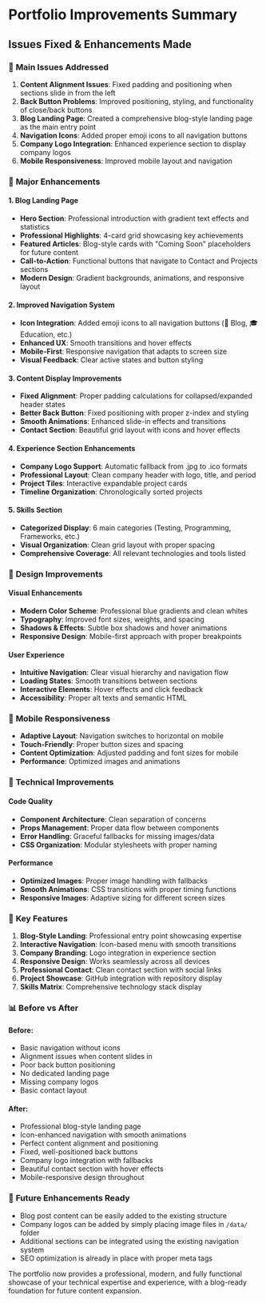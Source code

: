 # Portfolio Improvements Summary

## Issues Fixed & Enhancements Made

### 🎯 **Main Issues Addressed**

1. **Content Alignment Issues**: Fixed padding and positioning when sections slide in from the left
2. **Back Button Problems**: Improved positioning, styling, and functionality of close/back buttons
3. **Blog Landing Page**: Created a comprehensive blog-style landing page as the main entry point
4. **Navigation Icons**: Added proper emoji icons to all navigation buttons
5. **Company Logo Integration**: Enhanced experience section to display company logos
6. **Mobile Responsiveness**: Improved mobile layout and navigation

### 🚀 **Major Enhancements**

#### 1. **Blog Landing Page**
- **Hero Section**: Professional introduction with gradient text effects and statistics
- **Professional Highlights**: 4-card grid showcasing key achievements
- **Featured Articles**: Blog-style cards with "Coming Soon" placeholders for future content
- **Call-to-Action**: Functional buttons that navigate to Contact and Projects sections
- **Modern Design**: Gradient backgrounds, animations, and responsive layout

#### 2. **Improved Navigation System**
- **Icon Integration**: Added emoji icons to all navigation buttons (📝 Blog, 🎓 Education, etc.)
- **Enhanced UX**: Smooth transitions and hover effects
- **Mobile-First**: Responsive navigation that adapts to screen size
- **Visual Feedback**: Clear active states and button styling

#### 3. **Content Display Improvements**
- **Fixed Alignment**: Proper padding calculations for collapsed/expanded header states
- **Better Back Button**: Fixed positioning with proper z-index and styling
- **Smooth Animations**: Enhanced slide-in effects and transitions
- **Contact Section**: Beautiful grid layout with icons and hover effects

#### 4. **Experience Section Enhancements**
- **Company Logo Support**: Automatic fallback from .jpg to .ico formats
- **Professional Layout**: Clean company header with logo, title, and period
- **Project Tiles**: Interactive expandable project cards
- **Timeline Organization**: Chronologically sorted projects

#### 5. **Skills Section**
- **Categorized Display**: 6 main categories (Testing, Programming, Frameworks, etc.)
- **Visual Organization**: Clean grid layout with proper spacing
- **Comprehensive Coverage**: All relevant technologies and tools listed

### 🎨 **Design Improvements**

#### Visual Enhancements
- **Modern Color Scheme**: Professional blue gradients and clean whites
- **Typography**: Improved font sizes, weights, and spacing
- **Shadows & Effects**: Subtle box shadows and hover animations
- **Responsive Design**: Mobile-first approach with proper breakpoints

#### User Experience
- **Intuitive Navigation**: Clear visual hierarchy and navigation flow
- **Loading States**: Smooth transitions between sections
- **Interactive Elements**: Hover effects and click feedback
- **Accessibility**: Proper alt texts and semantic HTML

### 📱 **Mobile Responsiveness**
- **Adaptive Layout**: Navigation switches to horizontal on mobile
- **Touch-Friendly**: Proper button sizes and spacing
- **Content Optimization**: Adjusted padding and font sizes for mobile
- **Performance**: Optimized images and animations

### 🔧 **Technical Improvements**

#### Code Quality
- **Component Architecture**: Clean separation of concerns
- **Props Management**: Proper data flow between components
- **Error Handling**: Graceful fallbacks for missing images/data
- **CSS Organization**: Modular stylesheets with proper naming

#### Performance
- **Optimized Images**: Proper image handling with fallbacks
- **Smooth Animations**: CSS transitions with proper timing functions
- **Responsive Images**: Adaptive sizing for different screen sizes

### 🎯 **Key Features**

1. **Blog-Style Landing**: Professional entry point showcasing expertise
2. **Interactive Navigation**: Icon-based menu with smooth transitions
3. **Company Branding**: Logo integration in experience section
4. **Responsive Design**: Works seamlessly across all devices
5. **Professional Contact**: Clean contact section with social links
6. **Project Showcase**: GitHub integration with repository display
7. **Skills Matrix**: Comprehensive technology stack display

### 📊 **Before vs After**

#### Before:
- Basic navigation without icons
- Alignment issues when content slides in
- Poor back button positioning
- No dedicated landing page
- Missing company logos
- Basic contact layout

#### After:
- Professional blog-style landing page
- Icon-enhanced navigation with smooth animations
- Perfect content alignment and positioning
- Fixed, well-positioned back buttons
- Company logo integration with fallbacks
- Beautiful contact section with hover effects
- Mobile-responsive design throughout

### 🚀 **Future Enhancements Ready**
- Blog post content can be easily added to the existing structure
- Company logos can be added by simply placing image files in `/data/` folder
- Additional sections can be integrated using the existing navigation system
- SEO optimization is already in place with proper meta tags

The portfolio now provides a professional, modern, and fully functional showcase of your technical expertise and experience, with a blog-ready foundation for future content expansion. 